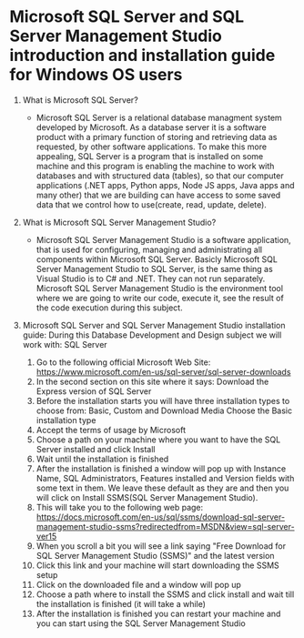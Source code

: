 # Microsoft SQL Server and SQL Server Management Studio introduction and installation guide for Windows OS users

1. What is Microsoft SQL Server?
    - Microsoft SQL Server is a relational database managment system developed by Microsoft. As a database server it is a software product with a primary function of storing and retrieving data as requested, by other software applications.
To make this more appealing, SQL Server is a program that is installed on some machine and this program is enabling the machine to work with databases and with structured data (tables), so that our computer applications (.NET apps, Python apps, Node JS apps, Java apps  and many other) that we are building can have access to some saved data that we control how to use(create, read, update, delete).

2. What is  Microsoft SQL Server Management Studio?
    - Microsoft SQL Server Management Studio is a software application, that is used for configuring, managing and administrating all components within Microsoft SQL Server.
Basicly Microsoft SQL Server Management Studio to SQL Server,  is the same thing as Visual Studio is to C# and .NET. They can not run separately.
Microsoft SQL Server Management Studio is the environment tool where we are going to write our code, execute it,  see the result of the code execution during this subject.

3. Microsoft SQL Server and SQL Server Management Studio installation guide:
    During this Database Development and Design subject we will work with:
    SQL Server
    1. Go to the following official Microsoft Web Site:
https://www.microsoft.com/en-us/sql-server/sql-server-downloads
    2. In the second section on this site where it says: 
Download the Express version of SQL Server
    3. Before the installation starts you will have three installation types to choose from:
Basic, Custom and Download Media
Choose the Basic installation type
    4. Accept the terms of usage by Microsoft
    5. Choose a path on your machine where you want to have the SQL Server installed and click Install
    6. Wait until  the installation is finished
    7. After the installation is finished a window will pop up with Instance Name, SQL Administrators, Features installed and Version fields with some text in them.
We leave these default as they are and then you will click on Install SSMS(SQL Server Management Studio).
    8. This will take you to the following web page:
https://docs.microsoft.com/en-us/sql/ssms/download-sql-server-management-studio-ssms?redirectedfrom=MSDN&view=sql-server-ver15
    9. When you scroll a bit you will see a link saying "Free Download for SQL Server Management Studio (SSMS)" and the latest version
    10. Click this link and your machine will start downloading the SSMS setup
    11. Click on the downloaded file and a window will pop up
    12. Choose a path where to install the SSMS and click install and wait till the installation is finished (it will take a while)
    13. After the installation is finished you can restart your machine and you can start using the SQL Server Management Studio















